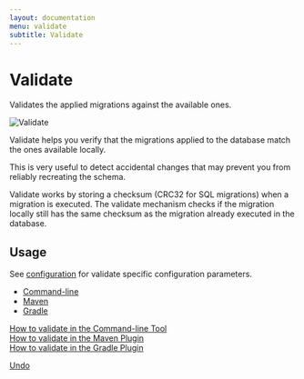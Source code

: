 ```yaml
---
layout: documentation
menu: validate
subtitle: Validate
---
```

# Validate

Validates the applied migrations against the available ones.

![Validate](/assets/balsamiq/command-validate.png)

Validate helps you verify that the migrations applied to the database match the ones available locally.

This is very useful to detect accidental changes that may prevent you from reliably recreating the schema.

Validate works by storing a checksum (CRC32 for SQL migrations) when a migration is executed. The validate mechanism checks if the migration locally still has the same checksum as the migration already executed in the database.

## Usage
See [configuration](/documentation/configuration/parameters/#validate) for validate specific configuration parameters.
<div class="tabbable">
	<ul class="nav nav-tabs">
		<li class="active marketing-item"><a href="#tab-commandline" data-toggle="tab"><i class="fa fa-desktop"></i>
			Command-line</a></li>
		<li class="marketing-item"><a href="#tab-maven" data-toggle="tab"><i class="fa fa-maxcdn"></i> Maven</a>
		</li>
		<li class="marketing-item"><a href="#tab-gradle" data-toggle="tab"><i class="fa fa-cogs"></i> Gradle</a>
		</li>
	</ul>
	<div class="tab-content">
		<div class="tab-pane active" id="tab-commandline">
			<a href="/documentation/usage/commandline/validate" class="btn btn-primary">How to validate in the
				Command-line Tool <i class="fa fa-arrow-right"></i></a>
		</div>
		<div class="tab-pane" id="tab-maven">
			<a href="/documentation/usage/maven/validate" class="btn btn-primary">How to validate in the
				Maven Plugin <i class="fa fa-arrow-right"></i></a>
		</div>
		<div class="tab-pane" id="tab-gradle">
			<a href="/documentation/usage/gradle/validate" class="btn btn-primary">How to validate in the
				Gradle Plugin <i class="fa fa-arrow-right"></i></a>
		</div>
	</div>
</div>

<p class="next-steps">
    <a class="btn btn-primary" href="/documentation/command/undo">Undo <i class="fa fa-arrow-right"></i></a>
</p>